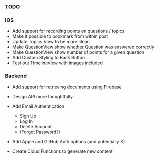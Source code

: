 ### TODO

### iOS
- Add support for recording points on questions / topics
- Make it possible to bookmark from within post
- Update Topics View to be more clean
- Make QuestionView show whether Question was answered correctly
- Make QuestionView show number of points for a given question 
- Add Custom Styling to Back Button
- Test out TimelineView with images included

### Backend
- Add support for retrieving documents using Firebase
- Design API more thoughtfully
- Add Email Authentication
  - Sign Up
  - Log In
  - Delete Account
  - (Forgot Password?)
- Add Apple and GitHub Auth options (and potentially X)

- Create Cloud Functions to generate new content